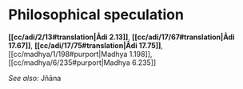 # Philosophical speculation

**[[cc/adi/2/13#translation|Ādi 2.13]]**, **[[cc/adi/17/67#translation|Ādi 17.67]]**, **[[cc/adi/17/75#translation|Ādi 17.75]]**, [[cc/madhya/1/198#purport|Madhya 1.198]], [[cc/madhya/6/235#purport|Madhya 6.235]]


*See also:* Jñāna
